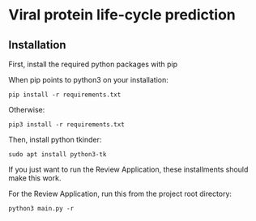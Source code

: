 # Viral protein life-cycle prediction

## Installation
First, install the required python packages with pip

When pip points to python3 on your installation:

`pip install -r requirements.txt`

Otherwise:

`pip3 install -r requirements.txt`


Then, install python tkinder:

`sudo apt install python3-tk`

If you just want to run the Review Application, these installments should make this work.

For the Review Application, run this from the project root directory:

`python3 main.py -r`
